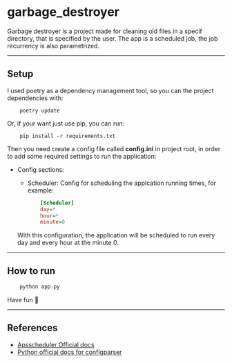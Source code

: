 # garbage_destroyer
Garbage destroyer is a project made for cleaning old files in a specif directory, that is specified by the user.
The app is a scheduled job, the job recurrency is also parametrized.

---

## Setup

I used poetry as a dependency management tool, so you can the project dependencies with:
```shell
    poetry update
```

Or, if your want just use pip, you can run:
```
    pip install -r requirements.txt
```

Then you need create a config file called **config.ini** in project root, in order to add some required settings to run the application:

- Config sections:
    -  Scheduler: Config for scheduling the applcation running times, for example:

        ```ini
            [Scheduler]
            day=*
            hour=*
            minute=0
        ```
    With this configuration, the application will be scheduled to run every day and every hour at the minute 0.

---

## How to run
```python
    python app.py
```
Have fun :octopus:

---

## References

- [Apsscheduler Official docs](https://apscheduler.readthedocs.io/en/3.x/)
- [Python official docs for configparser](https://docs.python.org/3/library/configparser.html)